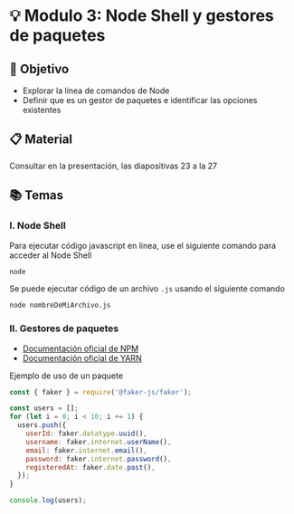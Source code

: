 # :bulb: Modulo 3: Node Shell y gestores de paquetes

## :book: Objetivo

- Explorar la linea de comandos de Node
- Definir que es un gestor de paquetes e identificar las opciones existentes

## :clipboard: Material

Consultar en la presentación, las diapositivas 23 a la 27

## :books: Temas

### I. Node Shell

Para ejecutar código javascript en linea, use el siguiente comando para acceder al Node Shell

```bash
node
```

Se puede ejecutar código de un archivo `.js` usando el siguiente comando

```bash
node nombreDeMiArchivo.js
```

### II. Gestores de paquetes

- [Documentación oficial de NPM](https://docs.npmjs.com/)
- [Documentación oficial de YARN](https://yarnpkg.com/getting-started)

Ejemplo de uso de un paquete

```js
const { faker } = require('@faker-js/faker');

const users = [];
for (let i = 0; i < 10; i += 1) {
  users.push({
    userId: faker.datatype.uuid(),
    username: faker.internet.userName(),
    email: faker.internet.email(),
    password: faker.internet.password(),
    registeredAt: faker.date.past(),
  });
}

console.log(users);
```
